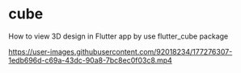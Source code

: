# cube

How to view 3D design in Flutter app by use flutter_cube package


https://user-images.githubusercontent.com/92018234/177276307-1edb696d-c69a-43dc-90a8-7bc8ec0f03c8.mp4



